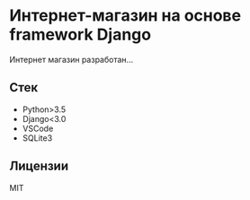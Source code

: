 # Интернет-магазин на основе framework Django

Интернет магазин разработан... 

## Стек

* Python>3.5
* Django<3.0
* VSCode
* SQLite3

## Лицензии

MIT
